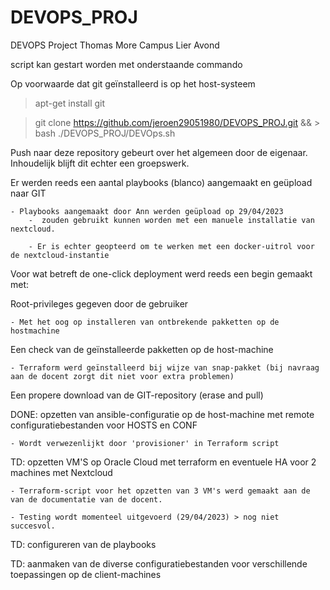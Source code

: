 # DEVOPS_PROJ
DEVOPS Project Thomas More Campus Lier Avond

script kan gestart worden met onderstaande commando

Op voorwaarde dat git geïnstalleerd is op het host-systeem

> apt-get install git

> git clone https://github.com/jeroen29051980/DEVOPS_PROJ.git && > bash ./DEVOPS_PROJ/DEVOps.sh


Push naar deze repository gebeurt over het algemeen door de eigenaar.  Inhoudelijk blijft dit echter een groepswerk.

Er werden reeds een aantal playbooks (blanco) aangemaakt en geüpload naar GIT

    - Playbooks aangemaakt door Ann werden geüpload op 29/04/2023
        -  zouden gebruikt kunnen worden met een manuele installatie van nextcloud.

        - Er is echter geopteerd om te werken met een docker-uitrol voor de nextcloud-instantie

Voor wat betreft de one-click deployment werd reeds een begin gemaakt met:

Root-privileges gegeven door de gebruiker

    - Met het oog op installeren van ontbrekende pakketten op de hostmachine

Een check van de geïnstalleerde pakketten op de host-machine

    - Terraform werd geïnstalleerd bij wijze van snap-pakket (bij navraag aan de docent zorgt dit niet voor extra problemen)

Een propere download van de GIT-repository (erase and pull)

DONE: opzetten van ansible-configuratie op de host-machine met remote configuratiebestanden voor HOSTS en CONF

    - Wordt verwezenlijkt door 'provisioner' in Terraform script

TD: opzetten VM'S op Oracle Cloud met terraform en eventuele HA voor 2 machines met Nextcloud

    - Terraform-script voor het opzetten van 3 VM's werd gemaakt aan de van de documentatie van de docent.

    - Testing wordt momenteel uitgevoerd (29/04/2023) > nog niet succesvol.

TD: configureren van de playbooks

TD: aanmaken van de diverse configuratiebestanden voor verschillende toepassingen op de client-machines


